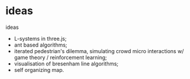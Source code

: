 # ideas
ideas

+ L-systems in three.js;
+ ant based algorithms;
+ iterated pedestrian's dilemma, simulating crowd micro interactions w/ game theory / reinforcement learning;
+ visualisation of bresenham line algorithms;
+ self organizing map.
